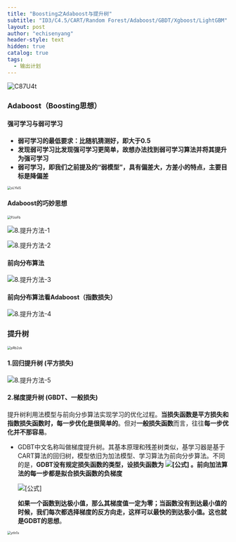 ```yaml
---
title: "Boosting之Adaboost与提升树"
subtitle: "ID3/C4.5/CART/Random Forest/Adaboost/GBDT/Xgboost/LightGBM"
layout: post
author: "echisenyang"
header-style: text
hidden: true
catalog: true
tags:
  - 输出计划
---
```




![C87U4t](https://gitee.com/echisenyang/GiteeForUpicUse/raw/master/uPic/C87U4t.jpg)

### Adaboost（Boosting思想）

#### 强可学习与弱可学习

- **弱可学习的最低要求：比随机猜测好，即大于0.5**
- **发现弱可学习比发现强可学习更简单，故想办法找到弱可学习算法并将其提升为强可学习**
- **弱可学习，即我们之前提及的“弱模型”，具有偏差大，方差小的特点，主要目标是降偏差**

<img src="https://gitee.com/echisenyang/GiteeForUpicUse/raw/master/uPic/oLYkIS.png" alt="oLYkIS" style="zoom:50%;" />

#### Adaboost的巧妙思想

<img src="https://gitee.com/echisenyang/GiteeForUpicUse/raw/master/uPic/PJoiFb.png" alt="PJoiFb" style="zoom: 50%;" />

![8.提升方法-1](https://gitee.com/echisenyang/GiteeForUpicUse/raw/master/uPic/8.提升方法-1.jpg)

![8.提升方法-2](https://gitee.com/echisenyang/GiteeForUpicUse/raw/master/uPic/8.提升方法-2.jpg)

#### 前向分布算法

![8.提升方法-3](https://gitee.com/echisenyang/GiteeForUpicUse/raw/master/uPic/8.提升方法-3.jpg)

#### 前向分布算法看Adaboost（指数损失）

![8.提升方法-4](https://gitee.com/echisenyang/GiteeForUpicUse/raw/master/uPic/8.提升方法-4.jpg)

### 提升树

<img src="https://gitee.com/echisenyang/GiteeForUpicUse/raw/master/uPic/pRb2ok.png" alt="pRb2ok" style="zoom:50%;" />

#### 1.回归提升树 (平方损失)

![8.提升方法-5](https://gitee.com/echisenyang/GiteeForUpicUse/raw/master/uPic/8.提升方法-5.jpg)

#### 2.梯度提升树 (GBDT、一般损失)

提升树利用法模型与前向分歩算法实现学习的优化过程。**当损失函数是平方损失和指数损失函数时，每一步优化是很简单的**。但对**一般损失函数**而言，往往**每一步优化并不那容易**。

- GDBT中文名称叫做梯度提升树。其基本原理和残差树类似，基学习器是基于CART算法的回归树，模型依旧为加法模型、学习算法为前向分步算法。不同的是，**GDBT没有规定损失函数的类型，设损失函数为 ![[公式]](https://www.zhihu.com/equation?tex=L%28y%2Cf%28x%29%29) 。前向加法算法的每一步都是拟合损失函数的负梯度**

  ![[公式]](https://www.zhihu.com/equation?tex=-%5B%5Cfrac%7B%5Cdelta+L%28y%2Cf%28x_%7Bi%7D%29%29%7D%7B%5Cdelta+f%28x_%7Bi%7D%29%7D%5D_%7Bf%28x%29%3Df_%7Bm-1%7D%28x%29%7D)

  **如果一个函数到达极小值，那么其梯度值一定为零；当函数没有到达最小值的时候，我们每次都选择梯度的反方向走，这样可以最快的到达极小值。这也就是GDBT的思想**。

<img src="https://gitee.com/echisenyang/GiteeForUpicUse/raw/master/uPic/ytIn1x.png" alt="ytIn1x" style="zoom:50%;" />

